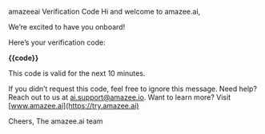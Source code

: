 amazeeai Verification Code
Hi and welcome to amazee.ai,

We’re excited to have you onboard!

Here’s your verification code:

**{{code}}**

This code is valid for the next 10 minutes.

If you didn’t request this code, feel free to ignore this message.
Need help? Reach out to us at [ai.support@amazee.io](mailto:ai.support@amazee.io).
Want to learn more? Visit [www.amazee.ai](https://try.amazee.ai)

Cheers,
The amazee.ai team